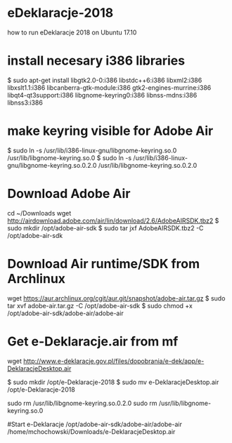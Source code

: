 # eDeklaracje-2018
how to run eDeklaracje 2018 on Ubuntu 17.10

# install necesary i386 libraries
$ sudo apt-get install libgtk2.0-0:i386 libstdc++6:i386 libxml2:i386 libxslt1.1:i386 libcanberra-gtk-module:i386 gtk2-engines-murrine:i386 libqt4-qt3support:i386 libgnome-keyring0:i386 libnss-mdns:i386 libnss3:i386

# make keyring visible for Adobe Air
$ sudo ln -s /usr/lib/i386-linux-gnu/libgnome-keyring.so.0 /usr/lib/libgnome-keyring.so.0
$ sudo ln -s /usr/lib/i386-linux-gnu/libgnome-keyring.so.0.2.0 /usr/lib/libgnome-keyring.so.0.2.0

# Download Adobe Air
cd ~/Downloads
wget http://airdownload.adobe.com/air/lin/download/2.6/AdobeAIRSDK.tbz2
$ sudo mkdir /opt/adobe-air-sdk
$ sudo tar jxf AdobeAIRSDK.tbz2 -C /opt/adobe-air-sdk

# Download Air runtime/SDK from Archlinux
wget https://aur.archlinux.org/cgit/aur.git/snapshot/adobe-air.tar.gz
$ sudo tar xvf adobe-air.tar.gz -C /opt/adobe-air-sdk
$ sudo chmod +x /opt/adobe-air-sdk/adobe-air/adobe-air

# Get e-Deklaracje.air from mf
wget http://www.e-deklaracje.gov.pl/files/dopobrania/e-dek/app/e-DeklaracjeDesktop.air


$ sudo mkdir /opt/e-Deklaracje-2018
$ sudo mv e-DeklaracjeDesktop.air /opt/e-Deklaracje-2018

sudo rm /usr/lib/libgnome-keyring.so.0.2.0 
sudo rm /usr/lib/libgnome-keyring.so.0

#Start e-Deklaracje
/opt/adobe-air-sdk/adobe-air/adobe-air /home/mchochowski/Downloads/e-DeklaracjeDesktop.air

